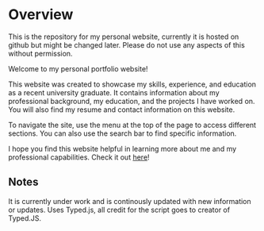 # Overview
This is the repository for my personal website, currently it is hosted on github but might be changed later. Please do not use any aspects of this without permission.

Welcome to my personal portfolio website!

This website was created to showcase my skills, experience, and education as a recent university graduate. It contains information about my professional background, my education, and the projects I have worked on. You will also find my resume and contact information on this website.

To navigate the site, use the menu at the top of the page to access different sections. You can also use the search bar to find specific information.

I hope you find this website helpful in learning more about me and my professional capabilities. Check it out [here](https://ajaybirrandhawa.github.io)!
## Notes
It is currently under work and is continously updated with new information or updates.
Uses Typed.js, all credit for the script goes to creator of Typed.JS.
